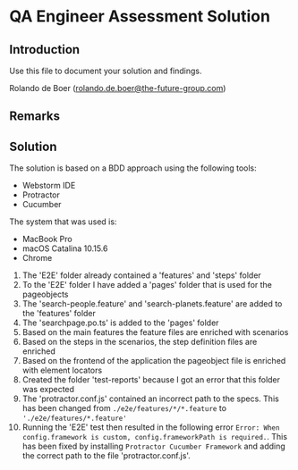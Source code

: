 # QA Engineer Assessment Solution

## Introduction

Use this file to document your solution and findings.

Rolando de Boer
(rolando.de.boer@the-future-group.com)

## Remarks

## Solution
The solution is based on a BDD approach using the following tools:
* Webstorm IDE
* Protractor
* Cucumber

The system that was used is:
* MacBook Pro
* macOS Catalina 10.15.6
* Chrome

1. The 'E2E' folder already contained a 'features' and 'steps' folder
2. To the 'E2E' folder I have added a 'pages' folder that is used for the pageobjects
3. The 'search-people.feature' and 'search-planets.feature' are added to the 'features' folder
4. The 'searchpage.po.ts' is added to the 'pages' folder
5. Based on the main features the feature files are enriched with scenarios
6. Based on the steps in the scenarios, the step definition files are enriched
7. Based on the frontend of the application the pageobject file is enriched with element locators
8. Created the folder 'test-reports' because I got an error that this folder was expected
9. The 'protractor.conf.js' contained an incorrect path to the specs. This has been changed from `./e2e/features/*/*.feature` to `'./e2e/features/*.feature'`
10. Running the 'E2E' test then resulted in the following error `Error: When config.framework is custom, config.frameworkPath is required.`. This has been fixed by installing `Protractor Cucumber Framework` and adding the correct path to the file 'protractor.conf.js'.
